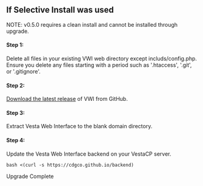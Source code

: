 ## If Selective Install was used

NOTE: v0.5.0 requires a clean install and cannot be installed through upgrade.

#### Step 1:
Delete all files in your existing VWI web directory except includs/config.php. Ensure you delete any files starting with a period such as '.htaccess', '.git', or '.gitignore'.


#### Step 2:
[Download the latest release](https://github.com/cdgco/VestaWebInterface/archive/v0.5.0-Beta.zip) of VWI from GitHub.

#### Step 3:
Extract Vesta Web Interface to the blank domain directory.


#### Step 4:
Update the Vesta Web Interface backend on your VestaCP server.
```shell
bash <(curl -s https://cdgco.github.io/backend)
```

Upgrade Complete
